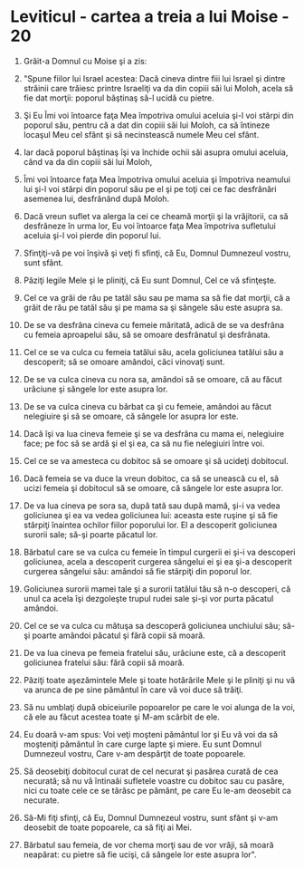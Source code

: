# Leviticul - cartea a treia a lui Moise - 20

1. Grăit-a Domnul cu Moise şi a zis: 

2. "Spune fiilor lui Israel acestea: Dacă cineva dintre fiii lui Israel şi dintre străinii care trăiesc printre Israeliţi va da din copiii săi lui Moloh, acela să fie dat morţii: poporul băştinaş să-l ucidă cu pietre. 

3. Şi Eu Îmi voi întoarce faţa Mea împotriva omului aceluia şi-l voi stârpi din poporul său, pentru că a dat din copiii săi lui Moloh, ca să întineze locaşul Meu cel sfânt şi să necinstească numele Meu cel sfânt. 

4. Iar dacă poporul băştinaş îşi va închide ochii săi asupra omului aceluia, când va da din copiii săi lui Moloh, 

5. Îmi voi întoarce faţa Mea împotriva omului aceluia şi împotriva neamului lui şi-l voi stârpi din poporul său pe el şi pe toţi cei ce fac desfrânări asemenea lui, desfrânând după Moloh. 

6. Dacă vreun suflet va alerga la cei ce cheamă morţii şi la vrăjitorii, ca să desfrâneze în urma lor, Eu voi întoarce faţa Mea împotriva sufletului aceluia şi-l voi pierde din poporul lui. 

7. Sfinţiţi-vă pe voi înşivă şi veţi fi sfinţi, că Eu, Domnul Dumnezeul vostru, sunt sfânt. 

8. Păziţi legile Mele şi le pliniţi, că Eu sunt Domnul, Cel ce vă sfinţeşte. 

9. Cel ce va grăi de rău pe tatăl său sau pe mama sa să fie dat morţii, că a grăit de rău pe tatăl său şi pe mama sa şi sângele său este asupra sa. 

10. De se va desfrâna cineva cu femeie măritată, adică de se va desfrâna cu femeia aproapelui său, să se omoare desfrânatul şi desfrânata. 

11. Cel ce se va culca cu femeia tatălui său, acela goliciunea tatălui său a descoperit; să se omoare amândoi, căci vinovaţi sunt. 

12. De se va culca cineva cu nora sa, amândoi să se omoare, că au făcut urâciune şi sângele lor este asupra lor. 

13. De se va culca cineva cu bărbat ca şi cu femeie, amândoi au făcut nelegiuire şi să se omoare, că sângele lor asupra lor este. 

14. Dacă îşi va lua cineva femeie şi se va desfrâna cu mama ei, nelegiuire face; pe foc să se ardă şi el şi ea, ca să nu fie nelegiuiri între voi. 

15. Cel ce se va amesteca cu dobitoc să se omoare şi să ucideţi dobitocul. 

16. Dacă femeia se va duce la vreun dobitoc, ca să se unească cu el, să ucizi femeia şi dobitocul să se omoare, că sângele lor este asupra lor. 

17. De va lua cineva pe sora sa, după tată sau după mamă, şi-i va vedea goliciunea şi ea va vedea goliciunea lui: aceasta este ruşine şi să fie stârpiţi înaintea ochilor fiilor poporului lor. El a descoperit goliciunea surorii sale; să-şi poarte păcatul lor. 

18. Bărbatul care se va culca cu femeie în timpul curgerii ei şi-i va descoperi goliciunea, acela a descoperit curgerea sângelui ei şi ea şi-a descoperit curgerea sângelui său: amândoi să fie stârpiţi din poporul lor. 

19. Goliciunea surorii mamei tale şi a surorii tatălui tău să n-o descoperi, că unul ca acela îşi dezgoleşte trupul rudei sale şi-şi vor purta păcatul amândoi. 

20. Cel ce se va culca cu mătuşa sa descoperă goliciunea unchiului său; să-şi poarte amândoi păcatul şi fără copii să moară. 

21. De va lua cineva pe femeia fratelui său, urâciune este, că a descoperit goliciunea fratelui său: fără copii să moară. 

22. Păziţi toate aşezămintele Mele şi toate hotărârile Mele şi le pliniţi şi nu vă va arunca de pe sine pământul în care vă voi duce să trăiţi. 

23. Să nu umblaţi după obiceiurile popoarelor pe care le voi alunga de la voi, că ele au făcut acestea toate şi M-am scârbit de ele. 

24. Eu doară v-am spus: Voi veţi moşteni pământul lor şi Eu vă voi da să moşteniţi pământul în care curge lapte şi miere. Eu sunt Domnul Dumnezeul vostru, Care v-am despărţit de toate popoarele. 

25. Să deosebiţi dobitocul curat de cel necurat şi pasărea curată de cea necurată; să nu vă întinaâi sufletele voastre cu dobitoc sau cu pasăre, nici cu toate cele ce se târăsc pe pământ, pe care Eu le-am deosebit ca necurate. 

26. Să-Mi fiţi sfinţi, că Eu, Domnul Dumnezeul vostru, sunt sfânt şi v-am deosebit de toate popoarele, ca să fiţi ai Mei. 

27. Bărbatul sau femeia, de vor chema morţi sau de vor vrăji, să moară neapărat: cu pietre să fie ucişi, că sângele lor este asupra lor". 

